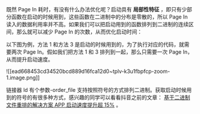 既然 Page In 耗时，有没有什么办法优化呢？启动具有 **局部性特征** ，即只有少部分函数在启动的时候用到，这些函数在二进制中的分布是零散的，所以 Page In 读入的数据利用率并不高。如果我们可以把启动用到的函数排列到二进制的连续区间，那么就可以减少 Page In 的次数，从而优化启动时间：

以下图为例，方法 1 和方法 3 是启动的时候用到的，为了执行对应的代码，就需要两次 Page In。假如我们把方法 1 和 3 排列到一起，那么只需要一次 Page In，从而提升启动速度。

![[ead668453cd34520bcd889d16fca12d0~tplv-k3u1fbpfcp-zoom-1.image.png]]

链接器 ld 有个参数-order_file 支持按照符号的方式排列二进制。获取启动时候用到的符号的有很多种方式，感兴趣的同学可以看看抖音之前的文章： [基于二进制文件重排的解决方案 APP 启动速度提升超 15%](https://mp.weixin.qq.com/s?__biz=MzI1MzYzMjE0MQ==&amp;mid=2247485101&amp;idx=1&amp;sn=abbbb6da1aba37a04047fc210363bcc9&amp;scene=21&amp;token=2051547505&amp;lang=zh_CN) 。